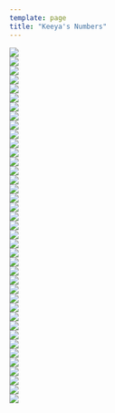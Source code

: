 ```yaml
---
template: page
title: "Keeya's Numbers"
---
```

<div class="row">
  <div class="col-6">
    <a href="./keeyas-numbers.png"><img class="image" src="./keeyas-numbers.png"></a>
  </div>
  <div class="col-6">
    <a href="./keeya-02.png"><img class="image" src="./keeya-02.png"></a>
  </div>
</div>

<div class="row">
  <div class="col-6">
    <a href="./keeya-03.png"><img class="image" src="./keeya-03.png"></a>
  </div>
  <div class="col-6">
    <a href="./keeya-04.png"><img class="image" src="./keeya-04.png"></a>
  </div>
</div>

<div class="row">
  <div class="col-6">
    <a href="./keeya-05.png"><img class="image" src="./keeya-05.png"></a>
  </div>
  <div class="col-6">
    <a href="./keeya-06.png"><img class="image" src="./keeya-06.png"></a>
  </div>
</div>

<div class="row">
  <div class="col-6">
    <a href="./keeya-07.png"><img class="image" src="./keeya-07.png"></a>
  </div>
  <div class="col-6">
    <a href="./keeya-08.png"><img class="image" src="./keeya-08.png"></a>
  </div>
</div>

<div class="row">
  <div class="col-6">
    <a href="./keeya-09.png"><img class="image" src="./keeya-09.png"></a>
  </div>
  <div class="col-6">
    <a href="./keeya-10.png"><img class="image" src="./keeya-10.png"></a>
  </div>
</div>

<div class="row">
  <div class="col-6">
    <a href="./keeya-11.png"><img class="image" src="./keeya-11.png"></a>
  </div>
  <div class="col-6">
    <a href="./keeya-12.png"><img class="image" src="./keeya-12.png"></a>
  </div>
</div>

<div class="row">
  <div class="col-6">
    <a href="./keeya-13.png"><img class="image" src="./keeya-13.png"></a>
  </div>
  <div class="col-6">
    <a href="./keeya-14.png"><img class="image" src="./keeya-14.png"></a>
  </div>
</div>

<div class="row">
  <div class="col-6">
    <a href="./keeya-15.png"><img class="image" src="./keeya-15.png"></a>
  </div>
  <div class="col-6">
    <a href="./keeya-16.png"><img class="image" src="./keeya-16.png"></a>
  </div>
</div>

<div class="row">
  <div class="col-6">
    <a href="./keeya-17.png"><img class="image" src="./keeya-17.png"></a>
  </div>
  <div class="col-6">
    <a href="./keeya-18.png"><img class="image" src="./keeya-18.png"></a>
  </div>
</div>

<div class="row">
  <div class="col-6">
    <a href="./keeya-19.png"><img class="image" src="./keeya-19.png"></a>
  </div>
  <div class="col-6">
    <a href="./keeya-20.png"><img class="image" src="./keeya-20.png"></a>
  </div>
</div>

<div class="row">
  <div class="col-6">
    <a href="./keeya-21.png"><img class="image" src="./keeya-21.png"></a>
  </div>
  <div class="col-6">
    <a href="./keeya-22.png"><img class="image" src="./keeya-22.png"></a>
  </div>
</div>

<div class="row">
  <div class="col-6">
    <a href="./keeya-23.png"><img class="image" src="./keeya-23.png"></a>
  </div>
  <div class="col-6">
    <a href="./keeya-24.png"><img class="image" src="./keeya-24.png"></a>
  </div>
</div>

<div class="row">
  <div class="col-6">
    <a href="./keeya-25.png"><img class="image" src="./keeya-25.png"></a>
  </div>
  <div class="col-6">
    <a href="./keeya-26.png"><img class="image" src="./keeya-26.png"></a>
  </div>
</div>

<div class="row">
  <div class="col-6">
    <a href="./keeya-27.png"><img class="image" src="./keeya-27.png"></a>
  </div>
  <div class="col-6">
    <a href="./keeya-28.png"><img class="image" src="./keeya-28.png"></a>
  </div>
</div>

<div class="row">
  <div class="col-6">
    <a href="./keeya-29.png"><img class="image" src="./keeya-29.png"></a>
  </div>
  <div class="col-6">
    <a href="./keeya-30.png"><img class="image" src="./keeya-30.png"></a>
  </div>
</div>

<div class="row">
  <div class="col-6">
    <a href="./keeya-31.png"><img class="image" src="./keeya-31.png"></a>
  </div>
  <div class="col-6">
    <a href="./keeya-32.png"><img class="image" src="./keeya-32.png"></a>
  </div>
</div>

<div class="row">
  <div class="col-6">
    <a href="./keeya-33.png"><img class="image" src="./keeya-33.png"></a>
  </div>
  <div class="col-6">
    <a href="./keeya-34.png"><img class="image" src="./keeya-34.png"></a>
  </div>
</div>

<div class="row">
  <div class="col-6">
    <a href="./keeya-35.png"><img class="image" src="./keeya-35.png"></a>
  </div>
  <div class="col-6">
    <a href="./keeya-36.png"><img class="image" src="./keeya-36.png"></a>
  </div>
</div>

<div class="row">
  <div class="col-6">
    <a href="./keeya-37.png"><img class="image" src="./keeya-37.png"></a>
  </div>
  <div class="col-6">
    <a href="./keeya-38.png"><img class="image" src="./keeya-38.png"></a>
  </div>
</div>

<div class="row">
  <div class="col-6">
    <a href="./keeya-39.png"><img class="image" src="./keeya-39.png"></a>
  </div>
  <div class="col-6">
  </div>
</div>
